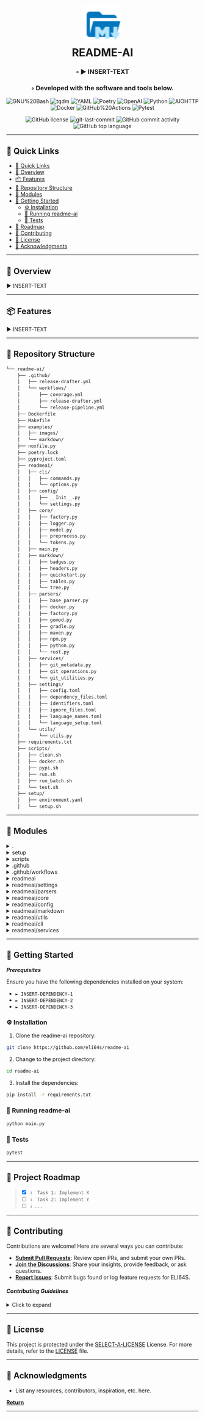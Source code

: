 <div align="center">
<h1><img src=https://raw.githubusercontent.com/PKief/vscode-material-icon-theme/ec559a9f6bfd399b82bb44393651661b08aaf7ba/icons/folder-markdown-open.svg width="100" />
<br>README-AI</h1>
<h3>◦ ► INSERT-TEXT</h3>
<h3>◦ Developed with the software and tools below.</h3>

<p align="center">
<img src="https://img.shields.io/badge/GNU%20Bash-4EAA25.svg?style=flat&logo=GNU-Bash&logoColor=white" alt="GNU%20Bash" />
<img src="https://img.shields.io/badge/tqdm-FFC107.svg?style=flat&logo=tqdm&logoColor=black" alt="tqdm" />
<img src="https://img.shields.io/badge/YAML-CB171E.svg?style=flat&logo=YAML&logoColor=white" alt="YAML" />
<img src="https://img.shields.io/badge/Poetry-60A5FA.svg?style=flat&logo=Poetry&logoColor=white" alt="Poetry" />
<img src="https://img.shields.io/badge/OpenAI-412991.svg?style=flat&logo=OpenAI&logoColor=white" alt="OpenAI" />

<img src="https://img.shields.io/badge/Python-3776AB.svg?style=flat&logo=Python&logoColor=white" alt="Python" />
<img src="https://img.shields.io/badge/AIOHTTP-2C5BB4.svg?style=flat&logo=AIOHTTP&logoColor=white" alt="AIOHTTP" />
<img src="https://img.shields.io/badge/Docker-2496ED.svg?style=flat&logo=Docker&logoColor=white" alt="Docker" />
<img src="https://img.shields.io/badge/GitHub%20Actions-2088FF.svg?style=flat&logo=GitHub-Actions&logoColor=white" alt="GitHub%20Actions" />
<img src="https://img.shields.io/badge/Pytest-0A9EDC.svg?style=flat&logo=Pytest&logoColor=white" alt="Pytest" />
</p>
<img src="https://img.shields.io/github/license/eli64s/readme-ai?style=flat&color=5D6D7E" alt="GitHub license" />
<img src="https://img.shields.io/github/last-commit/eli64s/readme-ai?style=flat&color=5D6D7E" alt="git-last-commit" />
<img src="https://img.shields.io/github/commit-activity/m/eli64s/readme-ai?style=flat&color=5D6D7E" alt="GitHub commit activity" />
<img src="https://img.shields.io/github/languages/top/eli64s/readme-ai?style=flat&color=5D6D7E" alt="GitHub top language" />
</div>
<hr>

## 🔗 Quick Links
- [🔗 Quick Links](#-quick-links)
- [📍 Overview](#-overview)
- [📦 Features](#-features)
- [📂 Repository Structure](#-repository-structure)
- [🧩 Modules](#modules)
- [🚀 Getting Started](#-getting-started)
    - [⚙️ Installation](#-installation)
    - [🤖 Running readme-ai](#-running-readme-ai)
    - [🧪 Tests](#-tests)
- [🚧 Roadmap](#-roadmap)
- [🤝 Contributing](#-contributing)
- [📄 License](#-license)
- [👏 Acknowledgments](#-acknowledgments)

---

## 📍 Overview

► INSERT-TEXT

---

## 📦 Features

► INSERT-TEXT

---

## 📂 Repository Structure

```sh
└── readme-ai/
    ├── .github/
    │   ├── release-drafter.yml
    │   └── workflows/
    │       ├── coverage.yml
    │       ├── release-drafter.yml
    │       └── release-pipeline.yml
    ├── Dockerfile
    ├── Makefile
    ├── examples/
    │   ├── images/
    │   └── markdown/
    ├── noxfile.py
    ├── poetry.lock
    ├── pyproject.toml
    ├── readmeai/
    │   ├── cli/
    │   │   ├── commands.py
    │   │   └── options.py
    │   ├── config/
    │   │   ├── __Init__.py
    │   │   └── settings.py
    │   ├── core/
    │   │   ├── factory.py
    │   │   ├── logger.py
    │   │   ├── model.py
    │   │   ├── preprocess.py
    │   │   └── tokens.py
    │   ├── main.py
    │   ├── markdown/
    │   │   ├── badges.py
    │   │   ├── headers.py
    │   │   ├── quickstart.py
    │   │   ├── tables.py
    │   │   └── tree.py
    │   ├── parsers/
    │   │   ├── base_parser.py
    │   │   ├── docker.py
    │   │   ├── factory.py
    │   │   ├── gomod.py
    │   │   ├── gradle.py
    │   │   ├── maven.py
    │   │   ├── npm.py
    │   │   ├── python.py
    │   │   └── rust.py
    │   ├── services/
    │   │   ├── git_metadata.py
    │   │   ├── git_operations.py
    │   │   └── git_utilities.py
    │   ├── settings/
    │   │   ├── config.toml
    │   │   ├── dependency_files.toml
    │   │   ├── identifiers.toml
    │   │   ├── ignore_files.toml
    │   │   ├── language_names.toml
    │   │   └── language_setup.toml
    │   └── utils/
    │       └── utils.py
    ├── requirements.txt
    ├── scripts/
    │   ├── clean.sh
    │   ├── docker.sh
    │   ├── pypi.sh
    │   ├── run.sh
    │   ├── run_batch.sh
    │   └── test.sh
    ├── setup/
    │   ├── environment.yaml
    │   └── setup.sh

```

---


## 🧩 Modules

<details closed><summary>.</summary>

| File                                                                               | Summary       |
| ---                                                                                | ---           |
| [requirements.txt](https://github.com/eli64s/readme-ai/blob/main/requirements.txt) | ► INSERT-TEXT |
| [Dockerfile](https://github.com/eli64s/readme-ai/blob/main/Dockerfile)             | ► INSERT-TEXT |
| [Makefile](https://github.com/eli64s/readme-ai/blob/main/Makefile)                 | ► INSERT-TEXT |
| [pyproject.toml](https://github.com/eli64s/readme-ai/blob/main/pyproject.toml)     | ► INSERT-TEXT |
| [poetry.lock](https://github.com/eli64s/readme-ai/blob/main/poetry.lock)           | ► INSERT-TEXT |
| [noxfile.py](https://github.com/eli64s/readme-ai/blob/main/noxfile.py)             | ► INSERT-TEXT |

</details>

<details closed><summary>setup</summary>

| File                                                                                     | Summary       |
| ---                                                                                      | ---           |
| [setup.sh](https://github.com/eli64s/readme-ai/blob/main/setup/setup.sh)                 | ► INSERT-TEXT |
| [environment.yaml](https://github.com/eli64s/readme-ai/blob/main/setup/environment.yaml) | ► INSERT-TEXT |

</details>

<details closed><summary>scripts</summary>

| File                                                                               | Summary       |
| ---                                                                                | ---           |
| [run_batch.sh](https://github.com/eli64s/readme-ai/blob/main/scripts/run_batch.sh) | ► INSERT-TEXT |
| [pypi.sh](https://github.com/eli64s/readme-ai/blob/main/scripts/pypi.sh)           | ► INSERT-TEXT |
| [run.sh](https://github.com/eli64s/readme-ai/blob/main/scripts/run.sh)             | ► INSERT-TEXT |
| [clean.sh](https://github.com/eli64s/readme-ai/blob/main/scripts/clean.sh)         | ► INSERT-TEXT |
| [test.sh](https://github.com/eli64s/readme-ai/blob/main/scripts/test.sh)           | ► INSERT-TEXT |
| [docker.sh](https://github.com/eli64s/readme-ai/blob/main/scripts/docker.sh)       | ► INSERT-TEXT |

</details>

<details closed><summary>.github</summary>

| File                                                                                             | Summary       |
| ---                                                                                              | ---           |
| [release-drafter.yml](https://github.com/eli64s/readme-ai/blob/main/.github/release-drafter.yml) | ► INSERT-TEXT |

</details>

<details closed><summary>.github/workflows</summary>

| File                                                                                                         | Summary       |
| ---                                                                                                          | ---           |
| [coverage.yml](https://github.com/eli64s/readme-ai/blob/main/.github/workflows/coverage.yml)                 | ► INSERT-TEXT |
| [release-pipeline.yml](https://github.com/eli64s/readme-ai/blob/main/.github/workflows/release-pipeline.yml) | ► INSERT-TEXT |
| [release-drafter.yml](https://github.com/eli64s/readme-ai/blob/main/.github/workflows/release-drafter.yml)   | ► INSERT-TEXT |

</details>

<details closed><summary>readmeai</summary>

| File                                                                      | Summary       |
| ---                                                                       | ---           |
| [main.py](https://github.com/eli64s/readme-ai/blob/main/readmeai/main.py) | ► INSERT-TEXT |

</details>

<details closed><summary>readmeai/settings</summary>

| File                                                                                                           | Summary       |
| ---                                                                                                            | ---           |
| [ignore_files.toml](https://github.com/eli64s/readme-ai/blob/main/readmeai/settings/ignore_files.toml)         | ► INSERT-TEXT |
| [language_names.toml](https://github.com/eli64s/readme-ai/blob/main/readmeai/settings/language_names.toml)     | ► INSERT-TEXT |
| [identifiers.toml](https://github.com/eli64s/readme-ai/blob/main/readmeai/settings/identifiers.toml)           | ► INSERT-TEXT |
| [config.toml](https://github.com/eli64s/readme-ai/blob/main/readmeai/settings/config.toml)                     | ► INSERT-TEXT |
| [dependency_files.toml](https://github.com/eli64s/readme-ai/blob/main/readmeai/settings/dependency_files.toml) | ► INSERT-TEXT |
| [language_setup.toml](https://github.com/eli64s/readme-ai/blob/main/readmeai/settings/language_setup.toml)     | ► INSERT-TEXT |

</details>

<details closed><summary>readmeai/parsers</summary>

| File                                                                                            | Summary       |
| ---                                                                                             | ---           |
| [gomod.py](https://github.com/eli64s/readme-ai/blob/main/readmeai/parsers/gomod.py)             | ► INSERT-TEXT |
| [factory.py](https://github.com/eli64s/readme-ai/blob/main/readmeai/parsers/factory.py)         | ► INSERT-TEXT |
| [docker.py](https://github.com/eli64s/readme-ai/blob/main/readmeai/parsers/docker.py)           | ► INSERT-TEXT |
| [npm.py](https://github.com/eli64s/readme-ai/blob/main/readmeai/parsers/npm.py)                 | ► INSERT-TEXT |
| [gradle.py](https://github.com/eli64s/readme-ai/blob/main/readmeai/parsers/gradle.py)           | ► INSERT-TEXT |
| [base_parser.py](https://github.com/eli64s/readme-ai/blob/main/readmeai/parsers/base_parser.py) | ► INSERT-TEXT |
| [python.py](https://github.com/eli64s/readme-ai/blob/main/readmeai/parsers/python.py)           | ► INSERT-TEXT |
| [maven.py](https://github.com/eli64s/readme-ai/blob/main/readmeai/parsers/maven.py)             | ► INSERT-TEXT |
| [rust.py](https://github.com/eli64s/readme-ai/blob/main/readmeai/parsers/rust.py)               | ► INSERT-TEXT |

</details>

<details closed><summary>readmeai/core</summary>

| File                                                                                       | Summary       |
| ---                                                                                        | ---           |
| [preprocess.py](https://github.com/eli64s/readme-ai/blob/main/readmeai/core/preprocess.py) | ► INSERT-TEXT |
| [tokens.py](https://github.com/eli64s/readme-ai/blob/main/readmeai/core/tokens.py)         | ► INSERT-TEXT |
| [logger.py](https://github.com/eli64s/readme-ai/blob/main/readmeai/core/logger.py)         | ► INSERT-TEXT |
| [factory.py](https://github.com/eli64s/readme-ai/blob/main/readmeai/core/factory.py)       | ► INSERT-TEXT |
| [model.py](https://github.com/eli64s/readme-ai/blob/main/readmeai/core/model.py)           | ► INSERT-TEXT |

</details>

<details closed><summary>readmeai/config</summary>

| File                                                                                     | Summary       |
| ---                                                                                      | ---           |
| [__Init__.py](https://github.com/eli64s/readme-ai/blob/main/readmeai/config/__Init__.py) | ► INSERT-TEXT |
| [settings.py](https://github.com/eli64s/readme-ai/blob/main/readmeai/config/settings.py) | ► INSERT-TEXT |

</details>

<details closed><summary>readmeai/markdown</summary>

| File                                                                                           | Summary       |
| ---                                                                                            | ---           |
| [tree.py](https://github.com/eli64s/readme-ai/blob/main/readmeai/markdown/tree.py)             | ► INSERT-TEXT |
| [badges.py](https://github.com/eli64s/readme-ai/blob/main/readmeai/markdown/badges.py)         | ► INSERT-TEXT |
| [tables.py](https://github.com/eli64s/readme-ai/blob/main/readmeai/markdown/tables.py)         | ► INSERT-TEXT |
| [headers.py](https://github.com/eli64s/readme-ai/blob/main/readmeai/markdown/headers.py)       | ► INSERT-TEXT |
| [quickstart.py](https://github.com/eli64s/readme-ai/blob/main/readmeai/markdown/quickstart.py) | ► INSERT-TEXT |

</details>

<details closed><summary>readmeai/utils</summary>

| File                                                                              | Summary       |
| ---                                                                               | ---           |
| [utils.py](https://github.com/eli64s/readme-ai/blob/main/readmeai/utils/utils.py) | ► INSERT-TEXT |

</details>

<details closed><summary>readmeai/cli</summary>

| File                                                                                  | Summary       |
| ---                                                                                   | ---           |
| [options.py](https://github.com/eli64s/readme-ai/blob/main/readmeai/cli/options.py)   | ► INSERT-TEXT |
| [commands.py](https://github.com/eli64s/readme-ai/blob/main/readmeai/cli/commands.py) | ► INSERT-TEXT |

</details>

<details closed><summary>readmeai/services</summary>

| File                                                                                                   | Summary       |
| ---                                                                                                    | ---           |
| [git_utilities.py](https://github.com/eli64s/readme-ai/blob/main/readmeai/services/git_utilities.py)   | ► INSERT-TEXT |
| [git_operations.py](https://github.com/eli64s/readme-ai/blob/main/readmeai/services/git_operations.py) | ► INSERT-TEXT |
| [git_metadata.py](https://github.com/eli64s/readme-ai/blob/main/readmeai/services/git_metadata.py)     | ► INSERT-TEXT |

</details>

---

## 🚀 Getting Started

***Prerequisites***

Ensure you have the following dependencies installed on your system:

- `► INSERT-DEPENDENCY-1`
- `► INSERT-DEPENDENCY-2`
- `► INSERT-DEPENDENCY-3`

### ⚙️ Installation

1. Clone the readme-ai repository:
```sh
git clone https://github.com/eli64s/readme-ai
```

2. Change to the project directory:
```sh
cd readme-ai
```

3. Install the dependencies:
```sh
pip install -r requirements.txt
```

### 🤖 Running readme-ai

```sh
python main.py
```

### 🧪 Tests
```sh
pytest
```

---


## 🚧 Project Roadmap

> - [X] `ℹ️  Task 1: Implement X`
> - [ ] `ℹ️  Task 2: Implement Y`
> - [ ] `ℹ️ ...`


---

## 🤝 Contributing

Contributions are welcome! Here are several ways you can contribute:

- **[Submit Pull Requests](https://github.com/eli64s/readme-ai/blob/main/CONTRIBUTING.md)**: Review open PRs, and submit your own PRs.
- **[Join the Discussions](https://github.com/eli64s/readme-ai/discussions)**: Share your insights, provide feedback, or ask questions.
- **[Report Issues](https://github.com/eli64s/readme-ai/issues)**: Submit bugs found or log feature requests for ELI64S.

#### *Contributing Guidelines*

<details closed>
<summary>Click to expand</summary>

1. **Fork the Repository**: Start by forking the project repository to your GitHub account.
2. **Clone Locally**: Clone the forked repository to your local machine using a Git client.
   ```sh
   git clone <your-forked-repo-url>
   ```
3. **Create a New Branch**: Always work on a new branch, giving it a descriptive name.
   ```sh
   git checkout -b new-feature-x
   ```
4. **Make Your Changes**: Develop and test your changes locally.
5. **Commit Your Changes**: Commit with a clear and concise message describing your updates.
   ```sh
   git commit -m 'Implemented new feature x.'
   ```
6. **Push to GitHub**: Push the changes to your forked repository.
   ```sh
   git push origin new-feature-x
   ```
7. **Submit a Pull Request**: Create a PR against the original project repository. Clearly describe the changes and their motivations.

Once your PR is reviewed and approved, it will be merged into the main branch.

</details>

---

## 📄 License


This project is protected under the [SELECT-A-LICENSE](https://choosealicense.com/licenses) License. For more details, refer to the [LICENSE](https://choosealicense.com/licenses/) file.

---

## 👏 Acknowledgments

- List any resources, contributors, inspiration, etc. here.

[**Return**](#Top)

---
